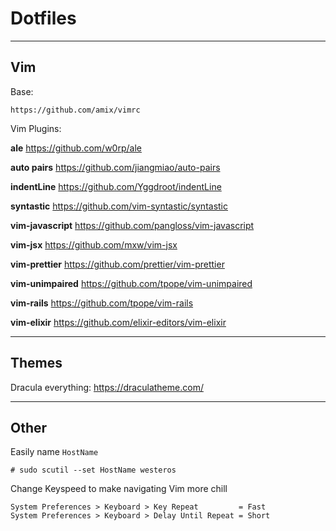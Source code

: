 # Dotfiles

---

## Vim

Base:

```
https://github.com/amix/vimrc
```

Vim Plugins:

__ale__
https://github.com/w0rp/ale

__auto pairs__
https://github.com/jiangmiao/auto-pairs

__indentLine__
https://github.com/Yggdroot/indentLine

__syntastic__
https://github.com/vim-syntastic/syntastic

__vim-javascript__
https://github.com/pangloss/vim-javascript

__vim-jsx__
https://github.com/mxw/vim-jsx

__vim-prettier__
https://github.com/prettier/vim-prettier

__vim-unimpaired__
https://github.com/tpope/vim-unimpaired

__vim-rails__
https://github.com/tpope/vim-rails

__vim-elixir__
https://github.com/elixir-editors/vim-elixir

---

## Themes

Dracula everything:
https://draculatheme.com/

---

## Other

Easily name `HostName`

```
# sudo scutil --set HostName westeros
```
Change Keyspeed to make navigating Vim more chill

```
System Preferences > Keyboard > Key Repeat         = Fast
System Preferences > Keyboard > Delay Until Repeat = Short
```


